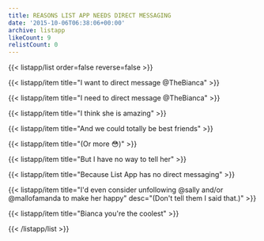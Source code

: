 ```yaml
---
title: REASONS LIST APP NEEDS DIRECT MESSAGING
date: '2015-10-06T06:38:06+00:00'
archive: listapp
likeCount: 9
relistCount: 0
---
```


{{< listapp/list order=false reverse=false >}}

   {{< listapp/item title="I want to direct message @TheBianca" >}}

   {{< listapp/item title="I need to direct message @TheBianca" >}}

   {{< listapp/item title="I think she is amazing" >}}

   {{< listapp/item title="And we could totally be best friends" >}}

   {{< listapp/item title="(Or more 😳)" >}}

   {{< listapp/item title="But I have no way to tell her" >}}

   {{< listapp/item title="Because List App has no direct messaging" >}}

   {{< listapp/item title="I'd even consider unfollowing @sally and/or @mallofamanda to make her happy"
      desc="(Don't tell them I said that.)" >}}

   {{< listapp/item title="Bianca you're the coolest" >}}

{{< /listapp/list >}}
